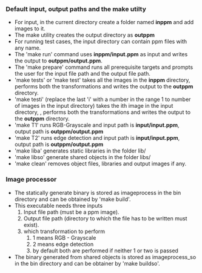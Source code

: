 ### Default input, output paths and the make utilty
 -  For input, in the current directory create a folder named **inppm** and add images to it.
 -  The make utility creates the output directory as **outppm**
 -  For running test cases, the input directory can contain ppm files with any name.
 -  The 'make run' command uses **inppm/input.ppm** as input and writes the output to **outppm/output.ppm**.
 -  The 'make prepare' command runs all prerequisite targets and prompts the user for the input file path and the output file path.
 -  'make tests' or 'make test' takes all the images in the **inppm** directory, performs both the transformations and writes the output to the **outppm** directory.
 -  'make testi' (replace the last 'i' with a number in the range 1 to number of images in the input directory) takes the ith image in the input directory, , performs both the transformations and writes the output to the **outppm** directory.
 -  'make T1' runs RGB-Grayscale and input path is **input/input.ppm**, output path is **outppm/output.ppm**
 -  'make T2' runs edge detection and input path is **input/input.ppm**, output path is **outppm/output.ppm**
 -  'make liba' generates static libraries in the folder lib/
 -  'make libso' generate shared objects in the folder libs/
 -  'make clean' removes object files, libraries and output images if any.

### Image processor
 -  The statically generate binary is stored as imageprocess in the bin directory and can be obtained by 'make build'.
 -  This executable needs three inputs
    1. Input file path (must be a ppm image).
    2. Output file path (directory to which the file has to be written must exist).
    3. which transformation to perform
        1. 1 means RGB - Grayscale
        2. 2 means edge detection
        3. by default both are performed if neither 1 or two is passed
 -  The binary generated from shared objects is stored as imageprocess_so in the bin directory and can be obtainer by 'make buildso'.
 

